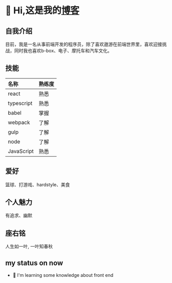
# 👋 Hi,这是我的[博客](https://bigbugaboo.github.io/blog-show/)

## 自我介绍

  目前，我是一名从事前端开发的程序员，除了喜欢遨游在前端世界里，喜欢迎接挑战，同时我也喜欢b-box、电子、摩托车和汽车文化。
  
## 技能
  名称 | 熟练度
  :-- | :-- 
  react | 熟悉
  typescript | 熟悉
  babel | 掌握
  webpack | 了解
  gulp | 了解
  node | 了解
  JavaScript | 熟悉
  
## 爱好
  篮球、打游戏、hardstyle、美食
  
## 个人魅力
  有追求、幽默
  
## 座右铭
  人生如一叶, 一叶知春秋
 
## my status on now
- 🚀 I'm learning some knowledge about front end

<!--
**BigBugaboo/BigBugaboo** is a ✨ _special_ ✨ repository because its `README.md` (this file) appears on your GitHub profile.

- 🔭 I’m currently working on ...
- 🌱 I’m currently learning ...
- 👯 I’m looking to collaborate on ...
- 🤔 I’m looking for help with ...
- 💬 Ask me about ...
- 📫 How to reach me: ...
- 😄 Pronouns: ...
- ⚡ Fun fact: ...
-->
